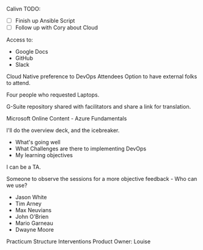 Calivn TODO: 
  - [ ] Finish up Ansible Script
  - [ ] Follow up with Cory about Cloud

Access to: 
  - Google Docs
  - GitHub
  - Slack

Cloud Native preference to DevOps Attendees
  Option to have external folks to attend. 

Four people who requested Laptops.

G-Suite repository shared with facilitators and share a link for translation.

Microsoft Online Content - Azure Fundamentals 

I'll do the overview deck, and the icebreaker. 
  - What's going well 
  - What Challenges are there to implementing DevOps
  - My learning objectives

I can be a TA. 

Someone to observe the sessions for a more objective feedback - Who can we use?
 - Jason White 
 - Tim Arney 
 - Max Neuvians 
 - John O'Brien 
 - Mario Garneau
 - Dwayne Moore

Practicum 
  Structure Interventions
  Product Owner: Louise
   